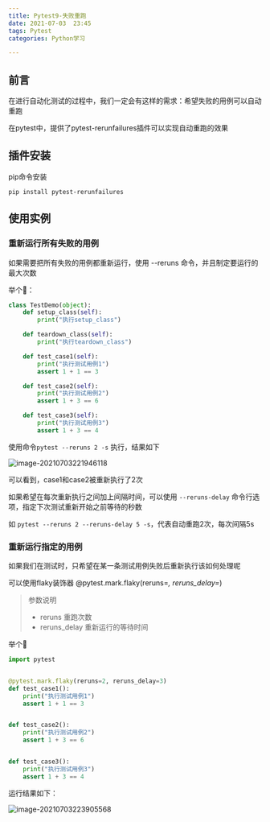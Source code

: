 ```yaml
---
title: Pytest9-失败重跑
date: 2021-07-03  23:45
tags: Pytest
categories: Python学习

---
```


## 前言

在进行自动化测试的过程中，我们一定会有这样的需求：希望失败的用例可以自动重跑

在pytest中，提供了pytest-rerunfailures插件可以实现自动重跑的效果

## 插件安装

pip命令安装

```shell
pip install pytest-rerunfailures
```

## 使用实例

### 重新运行所有失败的用例

如果需要把所有失败的用例都重新运行，使用 --reruns 命令，并且制定要运行的最大次数

举个🌰：

```python
class TestDemo(object):
    def setup_class(self):
        print("执行setup_class")

    def teardown_class(self):
        print("执行teardown_class")

    def test_case1(self):
        print("执行测试用例1")
        assert 1 + 1 == 3

    def test_case2(self):
        print("执行测试用例2")
        assert 1 + 3 == 6

    def test_case3(self):
        print("执行测试用例3")
        assert 1 + 3 == 4
```

使用命令`pytest --reruns 2 -s` 执行，结果如下

![image-20210703221946118](https://img.rockche.cn//image-20210703221946118.png)

可以看到，case1和case2被重新执行了2次

如果希望在每次重新执行之间加上间隔时间，可以使用 `--reruns-delay` 命令行选项，指定下次测试重新开始之前等待的秒数

如 `pytest --reruns 2 --reruns-delay 5 -s`，代表自动重跑2次，每次间隔5s

### 重新运行指定的用例

如果我们在测试时，只希望在某一条测试用例失败后重新执行该如何处理呢

可以使用flaky装饰器 @pytest.mark.flaky(reruns=*, reruns_delay=*)

> 参数说明
>
> - reruns  重跑次数
> - reruns_delay 重新运行的等待时间

举个🌰

```python
import pytest


@pytest.mark.flaky(reruns=2, reruns_delay=3)
def test_case1():
    print("执行测试用例1")
    assert 1 + 1 == 3


def test_case2():
    print("执行测试用例2")
    assert 1 + 3 == 6


def test_case3():
    print("执行测试用例3")
    assert 1 + 3 == 4
```

运行结果如下：

![image-20210703223905568](https://img.rockche.cn//image-20210703223905568.png)

